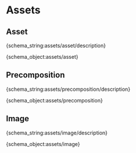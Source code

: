 # Assets

<h2 id="asset">Asset</h2>

{schema_string:assets/asset/description}

{schema_object:assets/asset}


<h2 id="precomposition">Precomposition</h2>

{schema_string:assets/precomposition/description}

{schema_object:assets/precomposition}

<h2 id="image">Image</h2>

{schema_string:assets/image/description}

{schema_object:assets/image}
